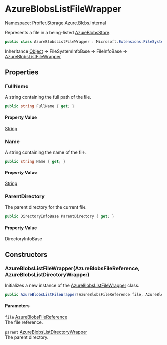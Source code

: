 # AzureBlobsListFileWrapper

Namespace: Proffer.Storage.Azure.Blobs.Internal

Represents a file in a being-listed [AzureBlobsStore](./proffer.storage.azure.blobs.azureblobsstore).

```csharp
public class AzureBlobsListFileWrapper : Microsoft.Extensions.FileSystemGlobbing.Abstractions.FileInfoBase
```

Inheritance [Object](https://docs.microsoft.com/en-us/dotnet/api/system.object) → FileSystemInfoBase → FileInfoBase → [AzureBlobsListFileWrapper](./proffer.storage.azure.blobs.internal.azureblobslistfilewrapper)

## Properties

### **FullName**

A string containing the full path of the file.

```csharp
public string FullName { get; }
```

#### Property Value

[String](https://docs.microsoft.com/en-us/dotnet/api/system.string)<br>

### **Name**

A string containing the name of the file.

```csharp
public string Name { get; }
```

#### Property Value

[String](https://docs.microsoft.com/en-us/dotnet/api/system.string)<br>

### **ParentDirectory**

The parent directory for the current file.

```csharp
public DirectoryInfoBase ParentDirectory { get; }
```

#### Property Value

DirectoryInfoBase<br>

## Constructors

### **AzureBlobsListFileWrapper(AzureBlobsFileReference, AzureBlobsListDirectoryWrapper)**

Initializes a new instance of the [AzureBlobsListFileWrapper](./proffer.storage.azure.blobs.internal.azureblobslistfilewrapper) class.

```csharp
public AzureBlobsListFileWrapper(AzureBlobsFileReference file, AzureBlobsListDirectoryWrapper parent)
```

#### Parameters

`file` [AzureBlobsFileReference](./proffer.storage.azure.blobs.internal.azureblobsfilereference)<br>
The file reference.

`parent` [AzureBlobsListDirectoryWrapper](./proffer.storage.azure.blobs.internal.azureblobslistdirectorywrapper)<br>
The parent directory.
